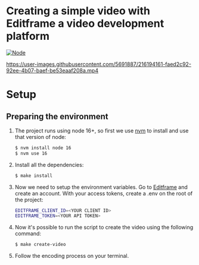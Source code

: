 # Creating a simple video with Editframe a video development platform

[![Node][Node.com]][Node-url]

[Node.com]: https://img.shields.io/badge/node.js-333333?style=for-the-badge&logo=nodedotjs&logoColor=white&labelColor=43853d
[Node-url]: https://nodejs.org/es/


https://user-images.githubusercontent.com/5691887/216194161-faed2c92-92ee-4b07-baef-be53eaaf208a.mp4


# Setup
## Preparing the environment

1. The project runs using node 16+, so first we use [nvm](https://github.com/nvm-sh/nvm) to install and use that version of node:
    ```bash
    $ nvm install node 16
    $ nvm use 16
    ```
2. Install all the dependencies:
    ```bash
    $ make install
    ```
3. Now we need to setup the environment variables. Go to [Editframe](https://www.editframe.com/) and create an account. With your access tokens, create a .env on the root of the project:
    ```bash
	EDITFRAME_CLIENT_ID=<YOUR CLIENT ID>
    EDITFRAME_TOKEN=<YOUR API TOKEN>
    ```
4. Now it's possible to run the script to create the video using the following command:
    ```bash
	$ make create-video
    ```
5. Follow the encoding process on your terminal.
